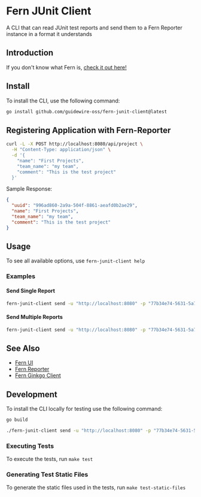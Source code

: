 # Fern JUnit Client

A CLI that can read JUnit test reports and send them to a Fern Reporter instance in a format it understands

## Introduction

If you don't know what Fern is, [check it out here!](https://github.com/guidewire-oss/fern-reporter)

## Install

To install the CLI, use the following command:

```sh
go install github.com/guidewire-oss/fern-junit-client@latest
```


## Registering Application with Fern-Reporter
```bash
curl -L -X POST http://localhost:8080/api/project \
  -H "Content-Type: application/json" \
  -d '{
    "name": "First Projects",
    "team_name": "my team",
    "comment": "This is the test project"
  }' 
```

Sample Response:
```json
{
  "uuid": "996ad860-2a9a-504f-8861-aeafd0b2ae29",
  "name": "First Projects",
  "team_name": "my team",
  "comment": "This is the test project"
}
```

## Usage

To see all available options, use `fern-junit-client help`

### Examples

#### Send Single Report

```sh
fern-junit-client send -u "http://localhost:8080" -p "77b34e74-5631-5a71-b8ce-97b9d6bab10a" -f "report.xml"
```

#### Send Multiple Reports

```sh
fern-junit-client send -u "http://localhost:8080" -p "77b34e74-5631-5a71-b8ce-97b9d6bab10a" -f "tests/*.xml"
```

## See Also

* [Fern UI](https://github.com/guidewire-oss/fern-ui)
* [Fern Reporter](https://github.com/guidewire-oss/fern-reporter)
* [Fern Ginkgo Client](https://github.com/guidewire-oss/fern-ginkgo-client)

## Development

To install the CLI locally for testing use the following command:

```sh
go build 

```

```sh
./fern-junit-client send -u "http://localhost:8080" -p "77b34e74-5631-5a71-b8ce-97b9d6bab10a" -f "report.xml"
```


### Executing Tests

To execute the tests, run `make test`

### Generating Test Static Files

To generate the static files used in the tests, run `make test-static-files`
